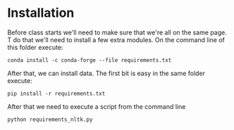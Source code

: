 # Installation

Before class starts we'll need to make sure that we're all on the same page. T do that we'll need
to install a few extra modules. On the command line of this folder execute:

`conda install -c conda-forge --file requirements.txt`

After that, we can install data. The first bit is easy in the same folder execute:

`pip install -r requirements.txt`

After that we need to execute a script from the command line

`python requirements_nltk.py`
